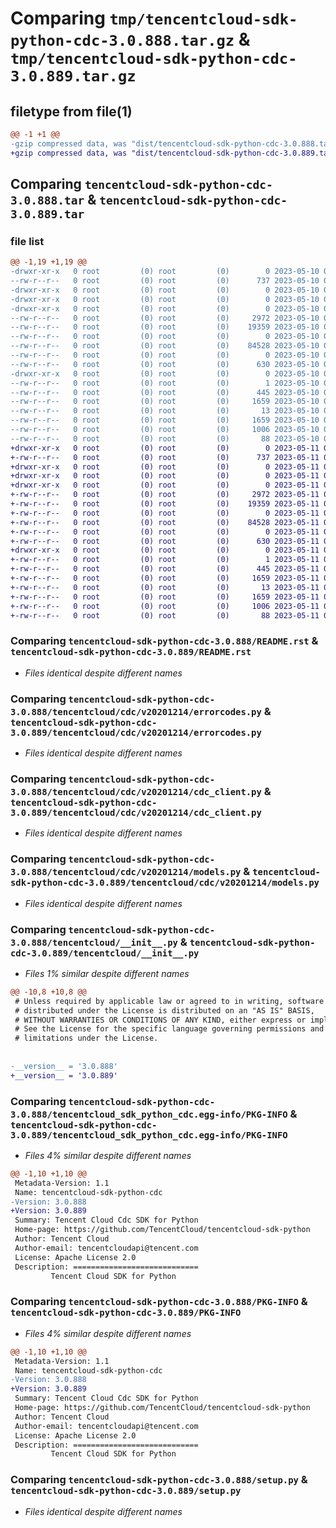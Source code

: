 # Comparing `tmp/tencentcloud-sdk-python-cdc-3.0.888.tar.gz` & `tmp/tencentcloud-sdk-python-cdc-3.0.889.tar.gz`

## filetype from file(1)

```diff
@@ -1 +1 @@
-gzip compressed data, was "dist/tencentcloud-sdk-python-cdc-3.0.888.tar", last modified: Wed May 10 01:56:37 2023, max compression
+gzip compressed data, was "dist/tencentcloud-sdk-python-cdc-3.0.889.tar", last modified: Thu May 11 02:24:31 2023, max compression
```

## Comparing `tencentcloud-sdk-python-cdc-3.0.888.tar` & `tencentcloud-sdk-python-cdc-3.0.889.tar`

### file list

```diff
@@ -1,19 +1,19 @@
-drwxr-xr-x   0 root         (0) root         (0)        0 2023-05-10 01:56:37.000000 tencentcloud-sdk-python-cdc-3.0.888/
--rw-r--r--   0 root         (0) root         (0)      737 2023-05-10 01:56:37.000000 tencentcloud-sdk-python-cdc-3.0.888/README.rst
-drwxr-xr-x   0 root         (0) root         (0)        0 2023-05-10 01:56:37.000000 tencentcloud-sdk-python-cdc-3.0.888/tencentcloud/
-drwxr-xr-x   0 root         (0) root         (0)        0 2023-05-10 01:56:37.000000 tencentcloud-sdk-python-cdc-3.0.888/tencentcloud/cdc/
-drwxr-xr-x   0 root         (0) root         (0)        0 2023-05-10 01:56:37.000000 tencentcloud-sdk-python-cdc-3.0.888/tencentcloud/cdc/v20201214/
--rw-r--r--   0 root         (0) root         (0)     2972 2023-05-10 01:56:37.000000 tencentcloud-sdk-python-cdc-3.0.888/tencentcloud/cdc/v20201214/errorcodes.py
--rw-r--r--   0 root         (0) root         (0)    19359 2023-05-10 01:56:37.000000 tencentcloud-sdk-python-cdc-3.0.888/tencentcloud/cdc/v20201214/cdc_client.py
--rw-r--r--   0 root         (0) root         (0)        0 2023-05-10 01:56:37.000000 tencentcloud-sdk-python-cdc-3.0.888/tencentcloud/cdc/v20201214/__init__.py
--rw-r--r--   0 root         (0) root         (0)    84528 2023-05-10 01:56:37.000000 tencentcloud-sdk-python-cdc-3.0.888/tencentcloud/cdc/v20201214/models.py
--rw-r--r--   0 root         (0) root         (0)        0 2023-05-10 01:56:37.000000 tencentcloud-sdk-python-cdc-3.0.888/tencentcloud/cdc/__init__.py
--rw-r--r--   0 root         (0) root         (0)      630 2023-05-10 01:56:37.000000 tencentcloud-sdk-python-cdc-3.0.888/tencentcloud/__init__.py
-drwxr-xr-x   0 root         (0) root         (0)        0 2023-05-10 01:56:37.000000 tencentcloud-sdk-python-cdc-3.0.888/tencentcloud_sdk_python_cdc.egg-info/
--rw-r--r--   0 root         (0) root         (0)        1 2023-05-10 01:56:37.000000 tencentcloud-sdk-python-cdc-3.0.888/tencentcloud_sdk_python_cdc.egg-info/dependency_links.txt
--rw-r--r--   0 root         (0) root         (0)      445 2023-05-10 01:56:37.000000 tencentcloud-sdk-python-cdc-3.0.888/tencentcloud_sdk_python_cdc.egg-info/SOURCES.txt
--rw-r--r--   0 root         (0) root         (0)     1659 2023-05-10 01:56:37.000000 tencentcloud-sdk-python-cdc-3.0.888/tencentcloud_sdk_python_cdc.egg-info/PKG-INFO
--rw-r--r--   0 root         (0) root         (0)       13 2023-05-10 01:56:37.000000 tencentcloud-sdk-python-cdc-3.0.888/tencentcloud_sdk_python_cdc.egg-info/top_level.txt
--rw-r--r--   0 root         (0) root         (0)     1659 2023-05-10 01:56:37.000000 tencentcloud-sdk-python-cdc-3.0.888/PKG-INFO
--rw-r--r--   0 root         (0) root         (0)     1006 2023-05-10 01:56:37.000000 tencentcloud-sdk-python-cdc-3.0.888/setup.py
--rw-r--r--   0 root         (0) root         (0)       88 2023-05-10 01:56:37.000000 tencentcloud-sdk-python-cdc-3.0.888/setup.cfg
+drwxr-xr-x   0 root         (0) root         (0)        0 2023-05-11 02:24:31.000000 tencentcloud-sdk-python-cdc-3.0.889/
+-rw-r--r--   0 root         (0) root         (0)      737 2023-05-11 02:24:31.000000 tencentcloud-sdk-python-cdc-3.0.889/README.rst
+drwxr-xr-x   0 root         (0) root         (0)        0 2023-05-11 02:24:31.000000 tencentcloud-sdk-python-cdc-3.0.889/tencentcloud/
+drwxr-xr-x   0 root         (0) root         (0)        0 2023-05-11 02:24:31.000000 tencentcloud-sdk-python-cdc-3.0.889/tencentcloud/cdc/
+drwxr-xr-x   0 root         (0) root         (0)        0 2023-05-11 02:24:31.000000 tencentcloud-sdk-python-cdc-3.0.889/tencentcloud/cdc/v20201214/
+-rw-r--r--   0 root         (0) root         (0)     2972 2023-05-11 02:24:31.000000 tencentcloud-sdk-python-cdc-3.0.889/tencentcloud/cdc/v20201214/errorcodes.py
+-rw-r--r--   0 root         (0) root         (0)    19359 2023-05-11 02:24:31.000000 tencentcloud-sdk-python-cdc-3.0.889/tencentcloud/cdc/v20201214/cdc_client.py
+-rw-r--r--   0 root         (0) root         (0)        0 2023-05-11 02:24:31.000000 tencentcloud-sdk-python-cdc-3.0.889/tencentcloud/cdc/v20201214/__init__.py
+-rw-r--r--   0 root         (0) root         (0)    84528 2023-05-11 02:24:31.000000 tencentcloud-sdk-python-cdc-3.0.889/tencentcloud/cdc/v20201214/models.py
+-rw-r--r--   0 root         (0) root         (0)        0 2023-05-11 02:24:31.000000 tencentcloud-sdk-python-cdc-3.0.889/tencentcloud/cdc/__init__.py
+-rw-r--r--   0 root         (0) root         (0)      630 2023-05-11 02:24:31.000000 tencentcloud-sdk-python-cdc-3.0.889/tencentcloud/__init__.py
+drwxr-xr-x   0 root         (0) root         (0)        0 2023-05-11 02:24:31.000000 tencentcloud-sdk-python-cdc-3.0.889/tencentcloud_sdk_python_cdc.egg-info/
+-rw-r--r--   0 root         (0) root         (0)        1 2023-05-11 02:24:31.000000 tencentcloud-sdk-python-cdc-3.0.889/tencentcloud_sdk_python_cdc.egg-info/dependency_links.txt
+-rw-r--r--   0 root         (0) root         (0)      445 2023-05-11 02:24:31.000000 tencentcloud-sdk-python-cdc-3.0.889/tencentcloud_sdk_python_cdc.egg-info/SOURCES.txt
+-rw-r--r--   0 root         (0) root         (0)     1659 2023-05-11 02:24:31.000000 tencentcloud-sdk-python-cdc-3.0.889/tencentcloud_sdk_python_cdc.egg-info/PKG-INFO
+-rw-r--r--   0 root         (0) root         (0)       13 2023-05-11 02:24:31.000000 tencentcloud-sdk-python-cdc-3.0.889/tencentcloud_sdk_python_cdc.egg-info/top_level.txt
+-rw-r--r--   0 root         (0) root         (0)     1659 2023-05-11 02:24:31.000000 tencentcloud-sdk-python-cdc-3.0.889/PKG-INFO
+-rw-r--r--   0 root         (0) root         (0)     1006 2023-05-11 02:24:31.000000 tencentcloud-sdk-python-cdc-3.0.889/setup.py
+-rw-r--r--   0 root         (0) root         (0)       88 2023-05-11 02:24:31.000000 tencentcloud-sdk-python-cdc-3.0.889/setup.cfg
```

### Comparing `tencentcloud-sdk-python-cdc-3.0.888/README.rst` & `tencentcloud-sdk-python-cdc-3.0.889/README.rst`

 * *Files identical despite different names*

### Comparing `tencentcloud-sdk-python-cdc-3.0.888/tencentcloud/cdc/v20201214/errorcodes.py` & `tencentcloud-sdk-python-cdc-3.0.889/tencentcloud/cdc/v20201214/errorcodes.py`

 * *Files identical despite different names*

### Comparing `tencentcloud-sdk-python-cdc-3.0.888/tencentcloud/cdc/v20201214/cdc_client.py` & `tencentcloud-sdk-python-cdc-3.0.889/tencentcloud/cdc/v20201214/cdc_client.py`

 * *Files identical despite different names*

### Comparing `tencentcloud-sdk-python-cdc-3.0.888/tencentcloud/cdc/v20201214/models.py` & `tencentcloud-sdk-python-cdc-3.0.889/tencentcloud/cdc/v20201214/models.py`

 * *Files identical despite different names*

### Comparing `tencentcloud-sdk-python-cdc-3.0.888/tencentcloud/__init__.py` & `tencentcloud-sdk-python-cdc-3.0.889/tencentcloud/__init__.py`

 * *Files 1% similar despite different names*

```diff
@@ -10,8 +10,8 @@
 # Unless required by applicable law or agreed to in writing, software
 # distributed under the License is distributed on an "AS IS" BASIS,
 # WITHOUT WARRANTIES OR CONDITIONS OF ANY KIND, either express or implied.
 # See the License for the specific language governing permissions and
 # limitations under the License.
 
 
-__version__ = '3.0.888'
+__version__ = '3.0.889'
```

### Comparing `tencentcloud-sdk-python-cdc-3.0.888/tencentcloud_sdk_python_cdc.egg-info/PKG-INFO` & `tencentcloud-sdk-python-cdc-3.0.889/tencentcloud_sdk_python_cdc.egg-info/PKG-INFO`

 * *Files 4% similar despite different names*

```diff
@@ -1,10 +1,10 @@
 Metadata-Version: 1.1
 Name: tencentcloud-sdk-python-cdc
-Version: 3.0.888
+Version: 3.0.889
 Summary: Tencent Cloud Cdc SDK for Python
 Home-page: https://github.com/TencentCloud/tencentcloud-sdk-python
 Author: Tencent Cloud
 Author-email: tencentcloudapi@tencent.com
 License: Apache License 2.0
 Description: ============================
         Tencent Cloud SDK for Python
```

### Comparing `tencentcloud-sdk-python-cdc-3.0.888/PKG-INFO` & `tencentcloud-sdk-python-cdc-3.0.889/PKG-INFO`

 * *Files 4% similar despite different names*

```diff
@@ -1,10 +1,10 @@
 Metadata-Version: 1.1
 Name: tencentcloud-sdk-python-cdc
-Version: 3.0.888
+Version: 3.0.889
 Summary: Tencent Cloud Cdc SDK for Python
 Home-page: https://github.com/TencentCloud/tencentcloud-sdk-python
 Author: Tencent Cloud
 Author-email: tencentcloudapi@tencent.com
 License: Apache License 2.0
 Description: ============================
         Tencent Cloud SDK for Python
```

### Comparing `tencentcloud-sdk-python-cdc-3.0.888/setup.py` & `tencentcloud-sdk-python-cdc-3.0.889/setup.py`

 * *Files identical despite different names*

